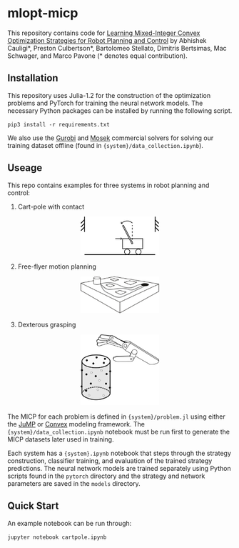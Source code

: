 # mlopt-micp 
This repository contains code for [Learning Mixed-Integer Convex Optimization Strategies for Robot Planning and Control](asl.stanford.edu/publications) by Abhishek Cauligi\*, Preston Culbertson\*, Bartolomeo Stellato, Dimitris Bertsimas, Mac Schwager, and Marco Pavone (\* denotes equal contribution).

## Installation ##
This repository uses Julia-1.2 for the construction of the optimization problems and PyTorch for training the neural network models. The necessary Python packages can be installed by running the following script.
```
pip3 install -r requirements.txt
```
We also use the [Gurobi](https://github.com/JuliaOpt/Gurobi.jl) and [Mosek](https://github.com/JuliaOpt/Mosek.jl) commercial solvers for solving our training dataset offline (found in `{system}/data_collection.ipynb`).

## Useage ##
This repo contains examples for three systems in robot planning and control:
1. Cart-pole with contact
<p align="center"><img width="35%" src="img/cart-pole.png"/></p>

2. Free-flyer motion planning
<p align="center"><img width="35%" src="img/free-flyer.png"/></p>

3. Dexterous grasping
<p align="center"><img width="35%" src="img/dexterous_manipulation.png"/></p>

The MICP for each problem is defined in `{system}/problem.jl` using either the [JuMP](https://github.com/JuliaOpt/JuMP.jl) or [Convex](https://github.com/JuliaOpt/Convex.jl) modeling framework. The `{system}/data_collection.ipynb` notebook must be run first to generate the MICP datasets later used in training.

Each system has a `{system}.ipynb` notebook that steps through the strategy construction, classifier training, and evaluation of the trained strategy predictions. The neural network models are trained separately using Python scripts found in the `pytorch` directory and the strategy and network parameters are saved in the `models` directory.


## Quick Start ##
An example notebook can be run through:
```
jupyter notebook cartpole.ipynb 
```
